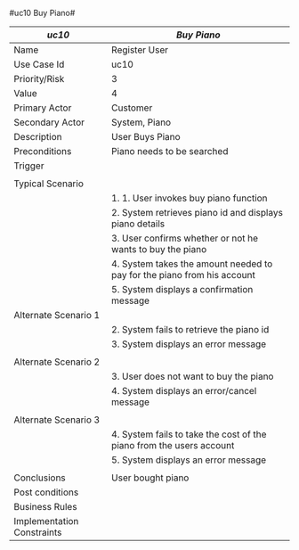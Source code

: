 #uc10 Buy Piano#

|*uc10*|*Buy Piano*| 
|----|----|
|Name|Register User|
|Use Case Id|uc10|
|Priority/Risk|3|
|Value|4|
|Primary Actor|Customer|
|Secondary Actor|System, Piano|
|Description|User Buys Piano|
|Preconditions|Piano needs to be searched|
|Trigger| |
| | | 
|Typical Scenario| |
| |1. 1. User invokes buy piano function|
| |2. System retrieves piano id and displays piano details|
| |3. User confirms whether or not he wants to buy the piano|
| |4. System takes the amount needed to pay for the piano from his account|
| |5. System displays a confirmation message|
|Alternate Scenario 1| |
| |2. System fails to retrieve the piano id|
| |3.	System displays an error message|
| | |
|Alternate Scenario 2| |
| |3. User does not want to buy the piano|
| |4.	System displays an error/cancel message|
| | |
|Alternate Scenario 3| |
| |4. System fails to take the cost of the piano from the users account|
| |5.	System displays an error message|
| | |
|Conclusions|User bought piano|
|Post conditions| |
|Business Rules| |
|Implementation Constraints| |
